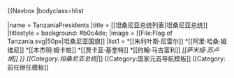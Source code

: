 {{Navbox
|bodyclass=hlist

|name = TanzaniaPresidents
|title = [[坦桑尼亚总统列表|坦桑尼亚总统]]
|titlestyle = background: #b0c4de<!-- LightSteelBlue -->;
|image = [[File:Flag of Tanzania.svg|50px|坦桑尼亚国旗]]
|list1 = 
*[[朱利叶斯·尼雷尔]]
*[[阿里·哈桑·姆维尼]]
*[[本杰明·姆卡帕]]
*[[贾卡亚·基奎特]]
*[[约翰·马古富利]]
*[[萨米娅·苏卢胡]]
}}<noinclude>
[[Category:坦桑尼亚总统|*]]
[[Category:国家元首导航模板]]
[[Category:前任继任模板]]
</noinclude>